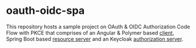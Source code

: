# oauth-oidc-spa
This repository hosts a sample project on OAuth & OIDC Authorization Code Flow with PKCE that comprises of an Angular &amp; Polymer based [client](/client), Spring Boot based [resource server](/resourceserver) and an Keycloak [authorization server](/idp).


